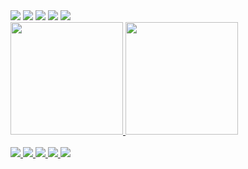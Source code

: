  <div>
  <a href="https://www.facebook.com/profile.php?id=100064864644679" target="_blank"><img src="https://img.shields.io/badge/Facebook-1877F2?style=for-the-badge&logo=facebook&logoColor=white" target="_blank"></a>
  <a href="https://www.instagram.com/gabriel.silvra/" target="_blank"><img src="https://img.shields.io/badge/-Instagram-%23E4405F?style=for-the-badge&logo=instagram&logoColor=white" target="_blank"></a>
 	<a href="https://twitter.com/gabrieldevs4" target="_blank"><img src="https://img.shields.io/badge/Twitter-1DA1F2?style=for-the-badge&logo=twitter&logoColor=white" target="_blank"></a>
  <a href = "mailto:contato@gabriel.devs@outlook.com"><img src="https://img.shields.io/badge/Gmail-D14836?style=for-the-badge&logo=gmail&logoColor=white" target="_blank"></a>
  <a href="https://www.linkedin.com/in/gabriel-silva-1374161a6?lipi=urn%3Ali%3Apage%3Ad_flagship3_profile_view_base_contact_details%3BoQy7hzzCQoaxTz%2FTbmjADw%3D%3D" target="_blank"><img src="https://img.shields.io/badge/-LinkedIn-%230077B5?style=for-the-badge&logo=linkedin&logoColor=white" target="_blank"></a> 
 
 
</div>
 <div>
  <a href="https://github.com/gabrieldevs4">
  <img height="180em" src="https://github-readme-stats.vercel.app/api?username=gabrieldevs4&show_icons=true&theme=merko&include_all_commits=true&count_private=true"/>
  <img height="180em" src="https://github-readme-stats.vercel.app/api/top-langs/?username=gabrieldevs4&layout=compact&langs_count=7&theme=merko"/>
</div>
<div style="display: inline_block"><br>
  <img  src="https://img.icons8.com/color/48/000000/bootstrap.png"/>
  <img src="https://img.icons8.com/color/48/000000/html-5--v1.png"/>
  <img src="https://img.icons8.com/color/48/000000/css3.png"/>
  <img src="https://img.icons8.com/color/48/000000/javascript--v2.png"/> 
  <img src="https://img.icons8.com/color/48/000000/python--v1.png"/>
 

</div>
  
  ##
  

